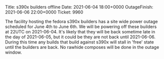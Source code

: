 Title: s390x builders offline
Date: 2021-06-04 18:00+0000
OutageFinish: 2021-06-06 22:00+0000
Ticket: 9960

The facility hosting the fedora s390x builders has a site wide
power outage scheduled for June 4th to June 6th. We will be
powering off these builders at 22UTC on 2021-06-04.
It's likely that they will be back sometime late in the day of 2021-06-05,
but it could be they are not back until 2021-06-06.
During this time any builds that build against s390x will stall
in 'free' state until the builders are back.
No rawhide composes will be done in the outage window.
